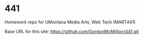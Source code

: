 # 441

Homework repo for UMontana Media Arts, Web Tech (MART441)

Base URL for this site:
<https://github.com/GordonMcMillion/441.git>
